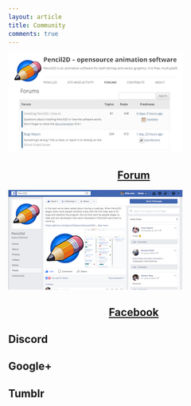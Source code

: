 ```yaml
---
layout: article
title: Community
comments: true
---
```


<div class="tiles">
  <div class="tile">
    <a href="https://www.pencil2d.org/?post_type=forum"><img src="/images/community-forum.png"></a>
    <a href="https://www.pencil2d.org/?post_type=forum"><h2 class="post-title" style="text-align:center">Forum</h2></a>
  </div>

  <div class="tile">
    <a href="https://www.facebook.com/pencil2dsoft/"><img src="/images/community-facebook.png"></a>
    <a href="https://www.facebook.com/pencil2dsoft/"><h2 class="post-title" style="text-align:center">Facebook</h2></a>
  </div>

  <div class="tile">
    <h2 class="post-title">Discord</h2>
  </div>

  <div class="tile">
    <h2 class="post-title">Google+</h2>
  </div>

  <div class="tile">
    <h2 class="post-title">Tumblr</h2>
  </div>

</div>
<div style="clear:both"></div>